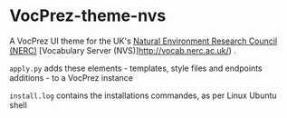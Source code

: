 # VocPrez-theme-nvs
A VocPrez UI theme for the UK's [Natural Environment Research Council (NERC)](https://nerc.ukri.org/) [Vocabulary Server (NVS)]http://vocab.nerc.ac.uk/) .

`apply.py` adds these elements - templates, style files and endpoints additions - to a VocPrez instance

`install.log` contains the installations commandes, as per Linux Ubuntu shell
